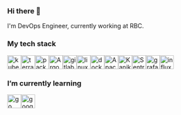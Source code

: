 ### Hi there 👋

I'm DevOps Engineer, currently working at RBC.

### My tech stack

<img height="32" width="32" src="https://cdn.simpleicons.org/kubernetes/gray" alt="kubernetes" /><img height="32" width="32" src="https://cdn.simpleicons.org/terraform/gray" alt="terraform" /><img height="32" width="32" src="https://cdn.simpleicons.org/packer/gray" alt="packer" /><img height="32" width="32" src="https://cdn.simpleicons.org/argo/gray" alt="Argo stack" /><img height="32" width="32" src="https://cdn.simpleicons.org/gitlab/gray" alt="gitlab" /><img height="32" width="32" src="https://cdn.simpleicons.org/linux/gray" alt="linux" /><img height="32" width="32" src="https://cdn.simpleicons.org/docker/gray" alt="docker" /><img height="32" width="32" src="https://cdn.simpleicons.org/apachekafka/gray" alt="Apache Kafka" /><img height="32" width="32" src="https://cdn.simpleicons.org/kaniko/gray" alt="Kaniko" /><img height="32" width="32" src="https://cdn.simpleicons.org/sentry/gray" alt="Sentry" /><img height="32" width="32" src="https://cdn.simpleicons.org/grafana/gray" alt="grafana" /><img height="32" width="32" src="https://cdn.simpleicons.org/influxdb/gray" alt="influxdb" />

### I’m currently learning

<img height="32" width="32" src="https://cdn.simpleicons.org/go/gray" alt="go" /><img height="32" width="32" src="https://cdn.simpleicons.org/googlecloud/gray" alt="googlecloud" />

<!--
**av-petrov/av-petrov** is a ✨ _special_ ✨ repository because its `README.md` (this file) appears on your GitHub profile.

Here are some ideas to get you started:

- 🔭 I’m currently working on ...
- 🌱 I’m currently learning ...
- 👯 I’m looking to collaborate on ...
- 🤔 I’m looking for help with ...
- 💬 Ask me about ...
- 📫 How to reach me: ...
- 😄 Pronouns: ...
- ⚡ Fun fact: ...
-->
